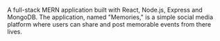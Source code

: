 A full-stack MERN application built with React, Node.js, Express and MongoDB. The application, named "Memories," is a simple social media platform where users can share and post memorable events from there lives. 
